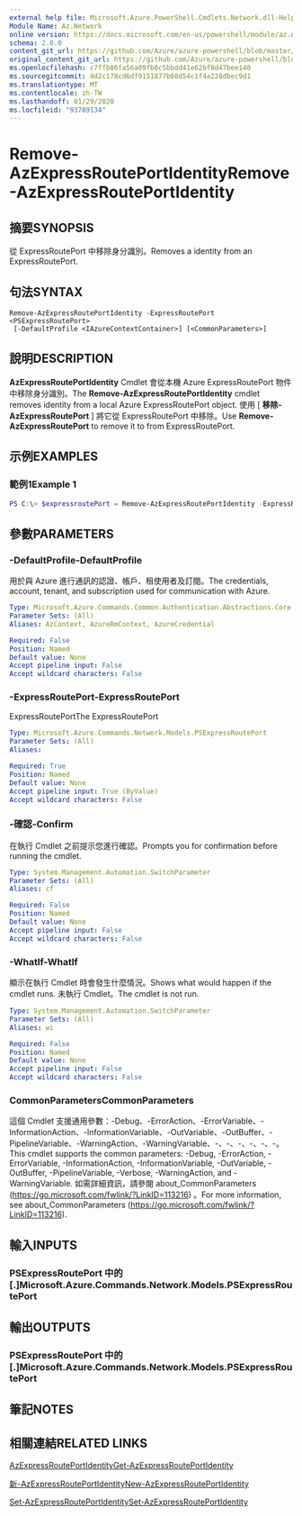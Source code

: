 ```yaml
---
external help file: Microsoft.Azure.PowerShell.Cmdlets.Network.dll-Help.xml
Module Name: Az.Network
online version: https://docs.microsoft.com/en-us/powershell/module/az.network/remove-azexpressrouteportidentity
schema: 2.0.0
content_git_url: https://github.com/Azure/azure-powershell/blob/master/src/Network/Network/help/Remove-AzExpressRoutePortIdentity.md
original_content_git_url: https://github.com/Azure/azure-powershell/blob/master/src/Network/Network/help/Remove-AzExpressRoutePortIdentity.md
ms.openlocfilehash: c7ffb86fa56a09fb0c5bbdd41e62bf8d47bee140
ms.sourcegitcommit: 4d2c178cd6df9151877b08d54c1f4a228dbec9d1
ms.translationtype: MT
ms.contentlocale: zh-TW
ms.lasthandoff: 01/29/2020
ms.locfileid: "93789134"
---
```

# <span data-ttu-id="15d95-101">Remove-AzExpressRoutePortIdentity</span><span class="sxs-lookup"><span data-stu-id="15d95-101">Remove-AzExpressRoutePortIdentity</span></span>

## <span data-ttu-id="15d95-102">摘要</span><span class="sxs-lookup"><span data-stu-id="15d95-102">SYNOPSIS</span></span>
<span data-ttu-id="15d95-103">從 ExpressRoutePort 中移除身分識別。</span><span class="sxs-lookup"><span data-stu-id="15d95-103">Removes a identity from an ExpressRoutePort.</span></span>

## <span data-ttu-id="15d95-104">句法</span><span class="sxs-lookup"><span data-stu-id="15d95-104">SYNTAX</span></span>

```
Remove-AzExpressRoutePortIdentity -ExpressRoutePort <PSExpressRoutePort>
 [-DefaultProfile <IAzureContextContainer>] [<CommonParameters>]
```

## <span data-ttu-id="15d95-105">說明</span><span class="sxs-lookup"><span data-stu-id="15d95-105">DESCRIPTION</span></span>
<span data-ttu-id="15d95-106">**AzExpressRoutePortIdentity** Cmdlet 會從本機 Azure ExpressRoutePort 物件中移除身分識別。</span><span class="sxs-lookup"><span data-stu-id="15d95-106">The **Remove-AzExpressRoutePortIdentity** cmdlet removes identity from a local Azure ExpressRoutePort object.</span></span> <span data-ttu-id="15d95-107">使用 [ **移除-AzExpressRoutePort** ] 將它從 ExpressRoutePort 中移除。</span><span class="sxs-lookup"><span data-stu-id="15d95-107">Use **Remove-AzExpressRoutePort** to remove it to from ExpressRoutePort.</span></span>

## <span data-ttu-id="15d95-108">示例</span><span class="sxs-lookup"><span data-stu-id="15d95-108">EXAMPLES</span></span>

### <span data-ttu-id="15d95-109">範例1</span><span class="sxs-lookup"><span data-stu-id="15d95-109">Example 1</span></span>
```powershell
PS C:\> $expressroutePort = Remove-AzExpressRoutePortIdentity -ExpressRoutePort $expressroutePort
```

## <span data-ttu-id="15d95-110">參數</span><span class="sxs-lookup"><span data-stu-id="15d95-110">PARAMETERS</span></span>

### <span data-ttu-id="15d95-111">-DefaultProfile</span><span class="sxs-lookup"><span data-stu-id="15d95-111">-DefaultProfile</span></span>
<span data-ttu-id="15d95-112">用於與 Azure 進行通訊的認證、帳戶、租使用者及訂閱。</span><span class="sxs-lookup"><span data-stu-id="15d95-112">The credentials, account, tenant, and subscription used for communication with Azure.</span></span>

```yaml
Type: Microsoft.Azure.Commands.Common.Authentication.Abstractions.Core.IAzureContextContainer
Parameter Sets: (All)
Aliases: AzContext, AzureRmContext, AzureCredential

Required: False
Position: Named
Default value: None
Accept pipeline input: False
Accept wildcard characters: False
```

### <span data-ttu-id="15d95-113">-ExpressRoutePort</span><span class="sxs-lookup"><span data-stu-id="15d95-113">-ExpressRoutePort</span></span>
<span data-ttu-id="15d95-114">ExpressRoutePort</span><span class="sxs-lookup"><span data-stu-id="15d95-114">The ExpressRoutePort</span></span>

```yaml
Type: Microsoft.Azure.Commands.Network.Models.PSExpressRoutePort
Parameter Sets: (All)
Aliases:

Required: True
Position: Named
Default value: None
Accept pipeline input: True (ByValue)
Accept wildcard characters: False
```

### <span data-ttu-id="15d95-115">-確認</span><span class="sxs-lookup"><span data-stu-id="15d95-115">-Confirm</span></span>
<span data-ttu-id="15d95-116">在執行 Cmdlet 之前提示您進行確認。</span><span class="sxs-lookup"><span data-stu-id="15d95-116">Prompts you for confirmation before running the cmdlet.</span></span>

```yaml
Type: System.Management.Automation.SwitchParameter
Parameter Sets: (All)
Aliases: cf

Required: False
Position: Named
Default value: None
Accept pipeline input: False
Accept wildcard characters: False
```

### <span data-ttu-id="15d95-117">-WhatIf</span><span class="sxs-lookup"><span data-stu-id="15d95-117">-WhatIf</span></span>
<span data-ttu-id="15d95-118">顯示在執行 Cmdlet 時會發生什麼情況。</span><span class="sxs-lookup"><span data-stu-id="15d95-118">Shows what would happen if the cmdlet runs.</span></span>
<span data-ttu-id="15d95-119">未執行 Cmdlet。</span><span class="sxs-lookup"><span data-stu-id="15d95-119">The cmdlet is not run.</span></span>

```yaml
Type: System.Management.Automation.SwitchParameter
Parameter Sets: (All)
Aliases: wi

Required: False
Position: Named
Default value: None
Accept pipeline input: False
Accept wildcard characters: False
```

### <span data-ttu-id="15d95-120">CommonParameters</span><span class="sxs-lookup"><span data-stu-id="15d95-120">CommonParameters</span></span>
<span data-ttu-id="15d95-121">這個 Cmdlet 支援通用參數：-Debug、-ErrorAction、-ErrorVariable、-InformationAction、-InformationVariable、-OutVariable、-OutBuffer、-PipelineVariable、-WarningAction、-WarningVariable、-、-、-、-、-、-。</span><span class="sxs-lookup"><span data-stu-id="15d95-121">This cmdlet supports the common parameters: -Debug, -ErrorAction, -ErrorVariable, -InformationAction, -InformationVariable, -OutVariable, -OutBuffer, -PipelineVariable, -Verbose, -WarningAction, and -WarningVariable.</span></span> <span data-ttu-id="15d95-122">如需詳細資訊，請參閱 about_CommonParameters (https://go.microsoft.com/fwlink/?LinkID=113216) 。</span><span class="sxs-lookup"><span data-stu-id="15d95-122">For more information, see about_CommonParameters (https://go.microsoft.com/fwlink/?LinkID=113216).</span></span>


## <span data-ttu-id="15d95-123">輸入</span><span class="sxs-lookup"><span data-stu-id="15d95-123">INPUTS</span></span>

### <span data-ttu-id="15d95-124">PSExpressRoutePort 中的 [.]</span><span class="sxs-lookup"><span data-stu-id="15d95-124">Microsoft.Azure.Commands.Network.Models.PSExpressRoutePort</span></span>

## <span data-ttu-id="15d95-125">輸出</span><span class="sxs-lookup"><span data-stu-id="15d95-125">OUTPUTS</span></span>

### <span data-ttu-id="15d95-126">PSExpressRoutePort 中的 [.]</span><span class="sxs-lookup"><span data-stu-id="15d95-126">Microsoft.Azure.Commands.Network.Models.PSExpressRoutePort</span></span>

## <span data-ttu-id="15d95-127">筆記</span><span class="sxs-lookup"><span data-stu-id="15d95-127">NOTES</span></span>

## <span data-ttu-id="15d95-128">相關連結</span><span class="sxs-lookup"><span data-stu-id="15d95-128">RELATED LINKS</span></span>
[<span data-ttu-id="15d95-129">AzExpressRoutePortIdentity</span><span class="sxs-lookup"><span data-stu-id="15d95-129">Get-AzExpressRoutePortIdentity</span></span>](./Get-AzExpressRoutePortIdentity.md)

[<span data-ttu-id="15d95-130">新-AzExpressRoutePortIdentity</span><span class="sxs-lookup"><span data-stu-id="15d95-130">New-AzExpressRoutePortIdentity</span></span>](./New-AzExpressRoutePortIdentity.md)

[<span data-ttu-id="15d95-131">Set-AzExpressRoutePortIdentity</span><span class="sxs-lookup"><span data-stu-id="15d95-131">Set-AzExpressRoutePortIdentity</span></span>](./Set-AzExpressRoutePortIdentity.md)
